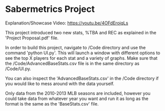 # Sabermetrics Project

Explanation/Showcase Video: https://youtu.be/4OFdErojqLs

This project introduced two new stats, %TBA and REC as explained in the 'Project Proposal.pdf' file. 

In order to build this project, navigate to /Code directory and use the command 'python UI.py'. This will launch a window with different options to see the top X players for each stat and a variety of graphs. Make sure that the /Code/AdvancedBaseStats.csv file is in the same directory as /Code/UI.py.

You can also inspect the 'AdvancedBaseStats.csv' in the /Code directory if you would like to mess around with the data yourself.

Only data from the 2010-2013 MLB seasons are included, however you could take data from whatever year you want and run it as long as the format is the same as the 'BaseStats.csv' file.

